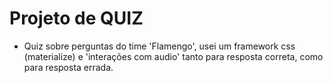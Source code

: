 # Projeto de QUIZ 
- Quiz sobre perguntas do time 'Flamengo', usei um framework css (materialize) e 'interações com audio' tanto para resposta correta, como para resposta errada.
